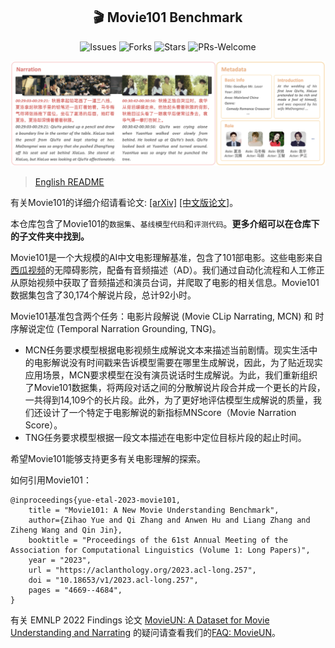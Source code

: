 <div>
  <h2 align="center">
    🎬 Movie101 Benchmark
  </h2>
</div>

<p align="center">
    <a >
       <img alt="Issues" src="https://img.shields.io/github/issues/yuezih/Movie101?color=blueviolet" />
  	</a>
    <a >
       <img alt="Forks" src="https://img.shields.io/github/forks/yuezih/Movie101?color=orange" />
  	</a>
    <a >
       <img alt="Stars" src="https://img.shields.io/github/stars/yuezih/Movie101?color=ff69b4" />
  	</a>
    <a >
       <img alt="PRs-Welcome" src="https://img.shields.io/badge/PRs-Welcome-red" />
  	</a>
    <br />
</p>


![Movie101 Dataset](assets/Movie101_dataset.png "Movie101 Dataset")


> [English README](README_en.md)  

有关Movie101的详细介绍请看论文: 
[[arXiv]](https://arxiv.org/abs/2305.12140) [[中文版论文]](assets/Movie101_zh.pdf)。

本仓库包含了Movie101的`数据集`、`基线模型代码`和`评测代码`。**更多介绍可以在仓库下的子文件夹中找到。** 

Movie101是一个大规模的AI中文电影理解基准，包含了101部电影。这些电影来自[西瓜视频](https://www.ixigua.com/channel/barrier_free)的无障碍影院，配备有音频描述（AD）。我们通过自动化流程和人工修正从原始视频中获取了音频描述和演员台词，并爬取了电影的相关信息。Movie101数据集包含了30,174个解说片段，总计92小时。

Movie101基准包含两个任务：电影片段解说 (Movie CLip Narrating, MCN) 和 时序解说定位 (Temporal Narration Grounding, TNG)。

- MCN任务要求模型根据电影视频生成解说文本来描述当前剧情。现实生活中的电影解说没有时间戳来告诉模型需要在哪里生成解说，因此，为了贴近现实应用场景，MCN要求模型在没有演员说话时生成解说。为此，我们重新组织了Movie101数据集，将两段对话之间的分散解说片段合并成一个更长的片段，一共得到14,109个的长片段。此外，为了更好地评估模型生成解说的质量，我们还设计了一个特定于电影解说的新指标MNScore（Movie Narration Score）。
- TNG任务要求模型根据一段文本描述在电影中定位目标片段的起止时间。



希望Movie101能够支持更多有关电影理解的探索。



如何引用Movie101：

```
@inproceedings{yue-etal-2023-movie101,
    title = "Movie101: A New Movie Understanding Benchmark",
    author={Zihao Yue and Qi Zhang and Anwen Hu and Liang Zhang and Ziheng Wang and Qin Jin},
    booktitle = "Proceedings of the 61st Annual Meeting of the Association for Computational Linguistics (Volume 1: Long Papers)",
    year = "2023",
    url = "https://aclanthology.org/2023.acl-long.257",
    doi = "10.18653/v1/2023.acl-long.257",
    pages = "4669--4684",
}
```

有关 EMNLP 2022 Findings 论文 [MovieUN: A Dataset for Movie Understanding and Narrating](https://aclanthology.org/2022.findings-emnlp.135/) 的疑问请查看我们的[FAQ: MovieUN](assets/FAQ_MovieUN/FAQ_MovieUN.md)。